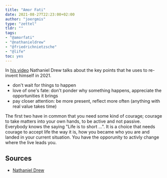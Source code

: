 ```yaml
---
title: "Amor Fati"
date: 2021-08-27T22:23:00+02:00
author: "joergmis"
type: "zettel"
tldr: ""
tags:
- "@amorfati"
- "@nathanieldrew"
- "@friedrichnietzsche"
- "@life"
toc: yes
---
```


In [his video](https://www.youtube.com/watch?v=NpJpjlLze5k) Nathaniel Drew
talks about the key points that he uses to re-invent himself in 2021.

- don't wait for things to happen
- love of one's fate: don't ponder why something happens, appreciate the
  opportunities it brings
- pay closer attention: be more present, reflect more often (anything with real
  value takes time)

The first two have in common that you need some kind of courage; courage to
take matters into your own hands, to be active and not passive. Everybody knows
the saying "Life is to short ...". It is a choice that needs courage to accept
life the way it is, how you became who you are and landed in your current
situation. You have the opporunity to activly change where the live leads you.

## Sources

- [Nathaniel Drew](https://www.youtube.com/watch?v=ZcGVQPYKSiU)
